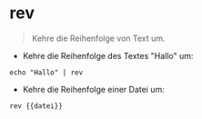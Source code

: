 # rev

> Kehre die Reihenfolge von Text um.

- Kehre die Reihenfolge des Textes "Hallo" um:

`echo "Hallo" | rev`

- Kehre die Reihenfolge einer Datei um:

`rev {{datei}}`
